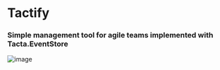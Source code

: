 # Tactify
### Simple management tool for agile teams implemented with Tacta.EventStore


![image](https://github.com/tacta-io/Tactify/assets/92725881/ced2cebf-371b-4dca-b9f9-613d887e7d28)

